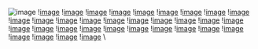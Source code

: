 ![image](OzGrav_Dec_2024\Slide1.JPG) 
 \![image](OzGrav_Dec_2024\Slide2.JPG) 
 \![image](OzGrav_Dec_2024\Slide3.JPG) 
 \![image](OzGrav_Dec_2024\Slide4.JPG) 
 \![image](OzGrav_Dec_2024\Slide5.JPG) 
 \![image](OzGrav_Dec_2024\Slide6.JPG) 
 \![image](OzGrav_Dec_2024\Slide7.JPG) 
 \![image](OzGrav_Dec_2024\Slide8.JPG) 
 \![image](OzGrav_Dec_2024\Slide9.JPG) 
 \![image](OzGrav_Dec_2024\Slide10.JPG) 
 \![image](OzGrav_Dec_2024\Slide11.JPG) 
 \![image](OzGrav_Dec_2024\Slide12.JPG) 
 \![image](OzGrav_Dec_2024\Slide13.JPG) 
 \![image](OzGrav_Dec_2024\Slide14.JPG) 
 \![image](OzGrav_Dec_2024\Slide15.JPG) 
 \![image](OzGrav_Dec_2024\Slide16.JPG) 
 \![image](OzGrav_Dec_2024\Slide17.JPG) 
 \![image](OzGrav_Dec_2024\Slide18.JPG) 
 \![image](OzGrav_Dec_2024\Slide19.JPG) 
 \![image](OzGrav_Dec_2024\Slide20.JPG) 
 \![image](OzGrav_Dec_2024\Slide21.JPG) 
 \![image](OzGrav_Dec_2024\Slide22.JPG) 
 \![image](OzGrav_Dec_2024\Slide23.JPG) 
 \![image](OzGrav_Dec_2024\Slide24.JPG) 
 \![image](OzGrav_Dec_2024\Slide25.JPG) 
 \![image](OzGrav_Dec_2024\Slide26.JPG) 
 \![image](OzGrav_Dec_2024\Slide27.JPG) 
 \![image](OzGrav_Dec_2024\Slide28.JPG) 
 \![image](OzGrav_Dec_2024\Slide29.JPG) 
 \![image](OzGrav_Dec_2024\Slide30.JPG) 
 \![image](OzGrav_Dec_2024\Slide31.JPG) 
 \![image](OzGrav_Dec_2024\Slide32.JPG) 
 \![image](OzGrav_Dec_2024\Slide33.JPG) 
 \![image](OzGrav_Dec_2024\Slide34.JPG) 
 \